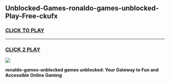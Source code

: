
## Unblocked-Games-ronaldo-games-unblocked-Play-Free-ckufx
<h3>
<a href="https://premium76.site?title=ronaldo-games-unblocked&ref=18A1">CLICK TO PLAY</a></h3>
<hr>

<h3>
<a href="https://premium76.site?title=ronaldo-games-unblocked&ref=18A1">CLICK 2 PLAY</a>
  
</h3>

<a href="https://premium76.site?title=ronaldo-games-unblocked&ref=18A1"><img src="https://clearcache.store/games.png"></a>


**ronaldo-games-unblocked games unblocked: Your Gateway to Fun and Accessible Online Gaming**
